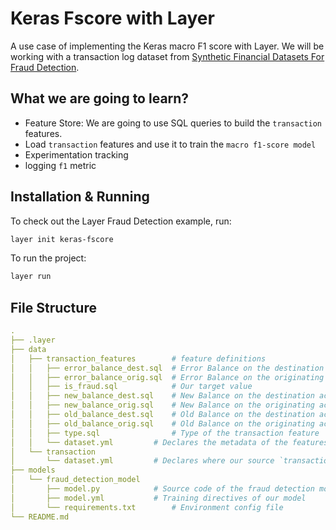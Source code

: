 # Keras Fscore with Layer 

A use case of implementing the Keras macro F1 score with Layer. We will be working with a transaction log dataset from [Synthetic Financial Datasets For Fraud Detection](https://www.kaggle.com/ntnu-testimon/paysim1).

## What we are going to learn?

- Feature Store: We are going to use SQL queries to build the `transaction` features.
- Load `transaction` features and use it to train the `macro f1-score model`
- Experimentation tracking
 - logging `f1` metric

## Installation & Running

To check out the Layer Fraud Detection example, run:

```bash
layer init keras-fscore
```

To run the project:

```bash
layer run
```

## File Structure

```yaml
.
├── .layer
├── data
│   ├── transaction_features		# feature definitions
│   │   ├── error_balance_dest.sql	# Error Balance on the destination account
│   │   ├── error_balance_orig.sql	# Error Balance on the originating account
│   │   ├── is_fraud.sql			# Our target value
│   │   ├── new_balance_dest.sql	# New Balance on the destination account
│   │   ├── new_balance_orig.sql	# New Balance on the originating account
│   │   ├── old_balance_dest.sql	# Old Balance on the destination account
│   │   ├── old_balance_orig.sql	# Old Balance on the originating account
│   │   ├── type.sql		        # Type of the transaction feature
│   │   └── dataset.yml			# Declares the metadata of the features above
│   └── transaction
│       └── dataset.yml			# Declares where our source `transactions` dataset is
├── models
│   └── fraud_detection_model
│       ├── model.py			# Source code of the fraud detection model
│       ├── model.yml			# Training directives of our model
│       └── requirements.txt		# Environment config file
└── README.md
```
